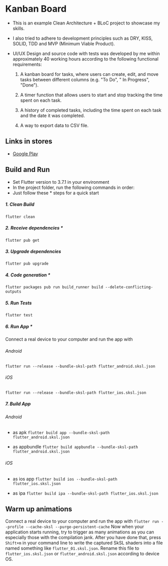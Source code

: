 # Kanban Board

* This is an example Сlean Architecture + BLoC project to showcase my skills.
* I also tried to adhere to development principles such as DRY, KISS, SOLID, TDD and MVP (Minimum Viable Product).
* UI/UX Design and source code with tests was developed by me within approximately 40 working hours according to the
  following functional requirements:

    1. A kanban board for tasks, where users can create, edit, and move tasks between different columns (e.g. "To Do", "
       In Progress", "Done").

    2. A timer function that allows users to start and stop tracking the time spent on each task.

    3. A history of completed tasks, including the time spent on each task and the date it was completed.

    4. A way to export data to CSV file.

## Links in stores

* [Google Play](https://play.google.com/store/apps/details?id=app.diesel.kanban_board)

## Build and Run

* Set Flutter version to 3.7.1 in your environment
* In the project folder, run the following commands in order:
* Just follow these * steps for a quick start

##### 1. Clean Build

```flutter clean```

##### 2. Receive dependencies *

```flutter pub get```

##### 3. Upgrade dependencies

```flutter pub upgrade```

##### 4. Code generation *

```flutter packages pub run build_runner build --delete-conflicting-outputs```

##### 5. Run Tests

```flutter test```

##### 6. Run App *

Connect a real device to your computer and run the app with

###### Android

```flutter run --release --bundle-sksl-path flutter_android.sksl.json```

###### iOS

```flutter run --release --bundle-sksl-path flutter_ios.sksl.json```

##### 7. Build App

###### Android

* as apk ```flutter build app --bundle-sksl-path flutter_android.sksl.json```

* as appbundle ```flutter build appbundle --bundle-sksl-path flutter_android.sksl.json```

###### iOS

* as ios app ```flutter build ios --bundle-sksl-path flutter_ios.sksl.json```

* as ipa ```flutter build ipa --bundle-sksl-path flutter_ios.sksl.json```

## Warm up animations

Connect a real device to your computer and run the app with
```flutter run --profile --cache-sksl --purge-persistent-cache```
Now when your application starts running, try to trigger as many animations as you can especially those with the
compilation jank. After you have done that, press ```Shift+m``` in your command line to write the captured SkSL shaders
into a file named something like ```flutter_01.sksl.json```. Rename this file to ```flutter_ios.sksl.json```
or ```flutter_android.sksl.json``` according to device OS.

